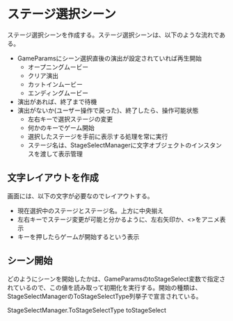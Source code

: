 # ステージ選択シーン
ステージ選択シーンを作成する。ステージ選択シーンは、以下のような流れである。

- GameParamsにシーン選択直後の演出が設定されていれば再生開始
  - オープニングムービー
  - クリア演出
  - カットインムービー
  - エンディングムービー
- 演出があれば、終了まで待機
- 演出がないか(ユーザー操作で戻った)、終了したら、操作可能状態
  - 左右キーで選択ステージの変更
  - 何かのキーでゲーム開始
  - 選択したステージを手前に表示する処理を常に実行
  - ステージ名は、StageSelectManagerに文字オブジェクトのインスタンスを渡して表示管理

## 文字レイアウトを作成
画面には、以下の文字が必要なのでレイアウトする。

- 現在選択中のステージとステージ名。上方に中央揃え
- 左右キーでステージ変更が可能と分かるように、左右矢印か、<>をアニメ表示
- キーを押したらゲームが開始するという表示

## シーン開始
どのようにシーンを開始したかは、GameParamsのtoStageSelect変数で指定されているので、この値を読み取って初期化を実行する。開始の種類は、StageSelectManagerのToStageSelectType列挙子で宣言されている。


StageSelectManager.ToStageSelectType toStageSelect
